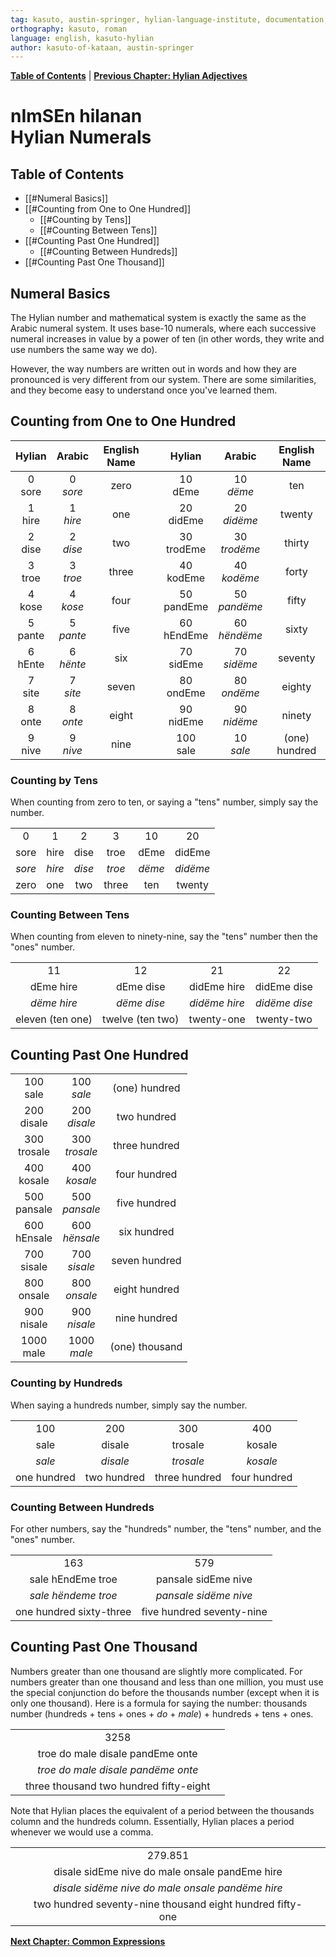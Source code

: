```yaml
---
tag: kasuto, austin-springer, hylian-language-institute, documentation, archive, numerals
orthography: kasuto, roman
language: english, kasuto-hylian
author: kasuto-of-kataan, austin-springer
---
```

**[Table of Contents](00-toc.md)** | **[Previous Chapter: Hylian Adjectives](07-taktën.md)**

# <span class="hylian_kas">nImSEn hilanan</span><br>Hylian Numerals

## Table of Contents

+ [[#Numeral Basics]]
+ [[#Counting from One to One Hundred]]
	+ [[#Counting by Tens]]
	+ [[#Counting Between Tens]]
+ [[#Counting Past One Hundred]]
	+ [[#Counting Between Hundreds]]
+ [[#Counting Past One Thousand]]

## Numeral Basics

The Hylian number and mathematical system is exactly the same as the Arabic numeral system. It uses base-10 numerals, where each successive numeral increases in value by a power of ten (in other words, they write and use numbers the same way we do).

However, the way numbers are written out in words and how they are pronounced is very different from our system. There are some similarities, and they become easy to understand once you've learned them.

## Counting from One to One Hundred

| Hylian | Arabic | English Name |  |  Hylian | Arabic | English Name |
|:-:|:-:|:-:|:-:|:-:|:-:|:-:|
| <span class="hylian_kas">0<br>sore</span> | 0<br>_sore_ | zero |  | <span class="hylian_kas">10<br>dEme</span> | 10<br>_dëme_ | ten |
| <span class="hylian_kas">1<br>hire</span> | 1<br>_hire_ | one |  | <span class="hylian_kas">20<br>didEme</span> | 20<br>_didëme_ | twenty |
| <span class="hylian_kas">2<br>dise</span> | 2<br>_dise_ | two |  | <span class="hylian_kas">30<br>trodEme</span> | 30<br>_trodëme_ | thirty |
| <span class="hylian_kas">3<br>troe</span> | 3<br>_troe_ | three |  | <span class="hylian_kas">40<br>kodEme</span> | 40<br>_kodëme_ | forty |
| <span class="hylian_kas">4<br>kose</span> | 4<br>_kose_ | four |  | <span class="hylian_kas">50<br>pandEme</span> | 50<br>_pandëme_ | fifty
| <span class="hylian_kas">5<br>pante</span> | 5<br>_pante_ | five |  | <span class="hylian_kas">60<br>hEndEme</span> | 60<br>_hëndëme_ | sixty
| <span class="hylian_kas">6<br>hEnte</span> | 6<br>_hënte_ | six |  | <span class="hylian_kas">70<br>sidEme</span> | 70<br>_sidëme_ | seventy |
| <span class="hylian_kas">7</span><br>site | 7<br>_site_ | seven |  | <span class="hylian_kas">80<br>ondEme</span> | 80<br>_ondëme_ | eighty |
| <span class="hylian_kas">8<br>onte</span> | 8<br>_onte_ | eight |  | <span class="hylian_kas">90 <br>nidEme</span> | 90<br>_nidëme_ | ninety |
| <span class="hylian_kas">9<br>nive</span> | 9<br>_nive_ | nine |  | <span class="hylian_kas">100<br>sale</span> | 10<br>_sale_ | (one) hundred |
 	
### Counting by Tens

When counting from zero to ten, or saying a "tens" number, simply say the number.

|   |   |   |   |    |    |
|:-:|:-:|:-:|:-:|:--:|:--:|
| <span class="hylian_kas">0</span> | <span class="hylian_kas">1</span> | <span class="hylian_kas">2</span> | <span class="hylian_kas">3</span> | <span class="hylian_kas">10</span> | <span class="hylian_kas">20</span> |
| <span class="hylian_kas">sore</span> | <span class="hylian_kas">hire</span> | <span class="hylian_kas">dise</span> | <span class="hylian_kas">troe</span> | <span class="hylian_kas">dEme</span> | <span class="hylian_kas">didEme</span> |
| _sore_ | _hire_ | _dise_ | _troe_ | _dëme_ | _didëme_ |
| zero | one | two | three | ten | twenty |

### Counting Between Tens

When counting from eleven to ninety-nine, say the "tens" number then the "ones" number.

|   |   |   |   |
|:-:|:-:|:-:|:-:|
| <span class="hylian_kas">11</span> | <span class="hylian_kas">12</span> | <span class="hylian_kas">21</span> | <span class="hylian_kas">22</span> |
| <span class="hylian_kas">dEme hire</span> | <span class="hylian_kas">dEme dise</span> | <span class="hylian_kas">didEme hire</span> | <span class="hylian_kas">didEme dise</span> |
| _dëme hire_ | _dëme dise_ | _didëme hire_ | _didëme dise_ |
| eleven (ten one) | twelve (ten two) | twenty-one | twenty-two |

## Counting Past One Hundred

| | | |
|:-:|:-:|:-:|
| <span class="hylian_kas">100<br>sale</span> | 100<br>_sale_ | (one) hundred |
| <span class="hylian_kas">200<br>disale</span> | 200<br>_disale_ | two hundred |
| <span class="hylian_kas">300<br>trosale</span> | 300<br>_trosale_ | three hundred |
| <span class="hylian_kas">400<br>kosale</span> | 400<br>_kosale_ | four hundred |
| <span class="hylian_kas">500<br>pansale</span> | 500<br>_pansale_ | five hundred |
| <span class="hylian_kas">600<br>hEnsale</span> | 600<br>_hënsale_ | six hundred |
| <span class="hylian_kas">700<br>sisale</span> | 700<br>_sisale_ | seven hundred |
| <span class="hylian_kas">800<br>onsale</span> | 800<br>_onsale_ | eight hundred |
| <span class="hylian_kas">900<br>nisale</span> | 900<br>_nisale_ | nine hundred |
| <span class="hylian_kas">1000<br>male</span> | 1000<br>_male_ | (one) thousand |

### Counting by Hundreds
When saying a hundreds number, simply say the number.

|   |   |   |   |
|:-:|:-:|:-:|:-:|
| <span class="hylian_kas">100</span> | <span class="hylian_kas">200</span> | <span class="hylian_kas">300</span> | <span class="hylian_kas">400</span> |
| <span class="hylian_kas">sale</span> | <span class="hylian_kas">disale</span> | <span class="hylian_kas">trosale</span> | <span class="hylian_kas">kosale</span> |
| _sale_ | _disale_ | _trosale_ | _kosale_ |
| one hundred | two hundred | three hundred | four hundred |

### Counting Between Hundreds
For other numbers, say the "hundreds" number, the "tens" number, and the "ones" number.

| | |
|:-:|:-:|
| <span class="hylian_kas">163</span> | <span class="hylian_kas">579</span> |
| <span class="hylian_kas">sale hEndEme troe</span> | <span class="hylian_kas">pansale sidEme nive</span> |
| _sale hëndeme troe_ | _pansale sidëme nive_ |
| one hundred sixty-three | five hundred seventy-nine |

## Counting Past One Thousand

Numbers greater than one thousand are slightly more complicated. For numbers greater than one thousand and less than one million, you must use the special conjunction do before the thousands number (except when it is only one thousand). Here is a formula for saying the number: thousands number (hundreds + tens + ones + _do_ + _male_) + hundreds + tens + ones.

| | | |
|:-:|:-:|:-:|
| | <span class="hylian_kas">3258</span> | |
| | <span class="hylian_kas">troe do male disale pandEme onte</span> | |
| | _troe do male disale pandëme onte_ | |
| | three thousand two hundred fifty-eight | |

Note that Hylian places the equivalent of a period between the thousands column and the hundreds column. Essentially, Hylian places a period whenever we would use a comma.

| | | |
|:-|:-:|-:|
| | <span class="hylian_kas">279.851</span> | |
| | <span class="hylian_kas">disale sidEme nive do male onsale pandEme hire</span> | |
| | _disale sidëme nive do male onsale pandëme hire_ | |
| | two hundred seventy-nine thousand eight hundred fifty-one | |

**[Next Chapter: Common Expressions](09-arkthën.md)**
